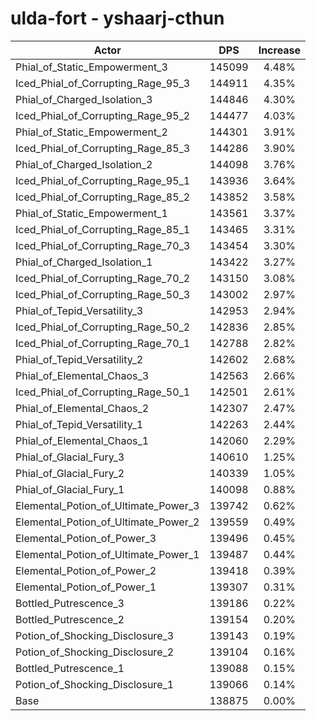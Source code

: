 # ulda-fort - yshaarj-cthun
| Actor | DPS | Increase |
|---|:---:|:---:|
|Phial_of_Static_Empowerment_3|145099|4.48%|
|Iced_Phial_of_Corrupting_Rage_95_3|144911|4.35%|
|Phial_of_Charged_Isolation_3|144846|4.30%|
|Iced_Phial_of_Corrupting_Rage_95_2|144477|4.03%|
|Phial_of_Static_Empowerment_2|144301|3.91%|
|Iced_Phial_of_Corrupting_Rage_85_3|144286|3.90%|
|Phial_of_Charged_Isolation_2|144098|3.76%|
|Iced_Phial_of_Corrupting_Rage_95_1|143936|3.64%|
|Iced_Phial_of_Corrupting_Rage_85_2|143852|3.58%|
|Phial_of_Static_Empowerment_1|143561|3.37%|
|Iced_Phial_of_Corrupting_Rage_85_1|143465|3.31%|
|Iced_Phial_of_Corrupting_Rage_70_3|143454|3.30%|
|Phial_of_Charged_Isolation_1|143422|3.27%|
|Iced_Phial_of_Corrupting_Rage_70_2|143150|3.08%|
|Iced_Phial_of_Corrupting_Rage_50_3|143002|2.97%|
|Phial_of_Tepid_Versatility_3|142953|2.94%|
|Iced_Phial_of_Corrupting_Rage_50_2|142836|2.85%|
|Iced_Phial_of_Corrupting_Rage_70_1|142788|2.82%|
|Phial_of_Tepid_Versatility_2|142602|2.68%|
|Phial_of_Elemental_Chaos_3|142563|2.66%|
|Iced_Phial_of_Corrupting_Rage_50_1|142501|2.61%|
|Phial_of_Elemental_Chaos_2|142307|2.47%|
|Phial_of_Tepid_Versatility_1|142263|2.44%|
|Phial_of_Elemental_Chaos_1|142060|2.29%|
|Phial_of_Glacial_Fury_3|140610|1.25%|
|Phial_of_Glacial_Fury_2|140339|1.05%|
|Phial_of_Glacial_Fury_1|140098|0.88%|
|Elemental_Potion_of_Ultimate_Power_3|139742|0.62%|
|Elemental_Potion_of_Ultimate_Power_2|139559|0.49%|
|Elemental_Potion_of_Power_3|139496|0.45%|
|Elemental_Potion_of_Ultimate_Power_1|139487|0.44%|
|Elemental_Potion_of_Power_2|139418|0.39%|
|Elemental_Potion_of_Power_1|139307|0.31%|
|Bottled_Putrescence_3|139186|0.22%|
|Bottled_Putrescence_2|139154|0.20%|
|Potion_of_Shocking_Disclosure_3|139143|0.19%|
|Potion_of_Shocking_Disclosure_2|139104|0.16%|
|Bottled_Putrescence_1|139088|0.15%|
|Potion_of_Shocking_Disclosure_1|139066|0.14%|
|Base|138875|0.00%|

